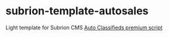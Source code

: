 # subrion-template-autosales
Light template for Subrion CMS [Auto Classifieds premium script](http://www.subrion.com/product/autos.html)
